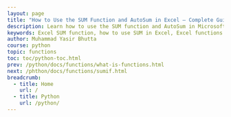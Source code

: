 ```yaml
---
layout: page
title: "How to Use the SUM Function and AutoSum in Excel – Complete Guide"
description: Learn how to use the SUM function and AutoSum in Microsoft Excel to quickly add values across cells, columns, or rows. Includes syntax, examples, and tips for efficient usage.
keywords: Excel SUM function, how to use SUM in Excel, Excel functions guide, Excel SUM formula, Excel add cells, Excel basics, Excel tutorials, Microsoft Excel functions, SUM formula examples
author: Muhammad Yasir Bhutta
course: python
topic: functions
toc: toc/python-toc.html
prev: /python/docs/functions/what-is-functions.html
next: /phthon/docs/functions/sumif.html
breadcrumb:
  - title: Home
    url: /
  - title: Python
    url: /python/
---
```

